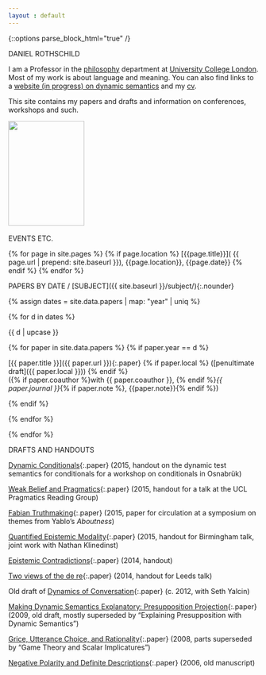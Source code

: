 ```yaml
---
layout : default
---
```


{::options parse_block_html="true" /}
<div id="parent">
<div id="blurb">
<div class="title" markdown="0">
DANIEL ROTHSCHILD  
</div>

<div class="blurb_text">

I am a Professor in the [philosophy](https://www.ucl.ac.uk/philosophy) department at [University
College London](https://www.ucl.ac.uk/). Most of my work is about
language and meaning. You can also find links to a [website (in
progress) on dynamic semantics](http://dynsem.github.io/) and my
[cv](rothschildcv.pdf).

This site contains my papers and drafts and information on conferences,
workshops and such.
</div>

<div id="pic">
<img src="http://danielrothschild.com/me.jpg" width="153" height="211.5" style="horizontal-align:left"/>
</div>

<br/>
</div>


<div id = "events">

<div class="title-right" markdown="0">
EVENTS ETC.
</div>

<div class ="blurb_text_events">

{% for page in site.pages %} {% if page.location %}
[{{page.title}}]( {{ page.url | prepend: site.baseurl }}), {{page.location}}, {{page.date}}
{% endif %} {% endfor %}

</div>
</div>

<div id="main">

<div class="title-middle">

PAPERS BY <span class="underline">DATE</span> / [SUBJECT]({{ site.baseurl }}/subject/){:.nounder}

</div>


<div class="papers">

{% assign dates = site.data.papers | map: "year" | uniq %}

{% for d in dates %}

<div class="section" markdown="0">

{{ d | upcase }}

</div>



{% for paper in site.data.papers %}
{% if paper.year == d %}

[{{ paper.title }}]({{ paper.url }}){:.paper} {% if paper.local %} ([penultimate draft]({{ paper.local }})) {% endif %}  
({% if paper.coauthor %}with {{ paper.coauthor }}, {% endif %}*{{ paper.journal }}*{% if paper.note %}, {{paper.note}}{% endif %})



{% endif %}

{% endfor %}



{% endfor %}

</div>

<div class="title2" markdown="0">

DRAFTS AND HANDOUTS

</div>

<div class="papers">

[Dynamic Conditionals](DynamicConditionals.pdf){:.paper} (2015, handout
on the dynamic test semantics for conditionals for a workshop on
conditionals in Osnabrük)

[Weak Belief and Pragmatics](wbp.pdf){:.paper} (2015, handout for a talk
at the UCL Pragmatics Reading Group)

[Fabian Truthmaking](FabianTruthmaking.pdf){:.paper} (2015, paper for
circulation at a symposium on themes from Yablo’s *Aboutness*)

[Quantified Epistemic Modality](birmingham.pdf){:.paper} (2015, handout
for Birmingham talk, joint work with Nathan Klinedinst)

[Epistemic Contradictions](epistemiccontradictions.pdf){:.paper} (2014,
handout)

[Two views of the de re](leeds.pdf){:.paper} (2014, handout for Leeds
talk)

Old draft of [Dynamics of Conversation](olddynamics.pdf){:.paper} (c.
2012, with Seth Yalcin)

[Making Dynamic Semantics Explanatory: Presupposition
Projection](dynamicexplanatory.pdf){:.paper} (2009, old draft, mostly
superseded by “Explaining Presupposition with Dynamic Semantics”)

[Grice, Utterance Choice, and Rationality](gricechoice5.pdf){:.paper}
(2008, parts superseded by “Game Theory and Scalar Implicatures”)

[Negative Polarity and Definite Descriptions](npidd.pdf){:.paper} (2006,
old manuscript)

</div>

<div id="refs" class="references">

</div>

</div>
</div>
